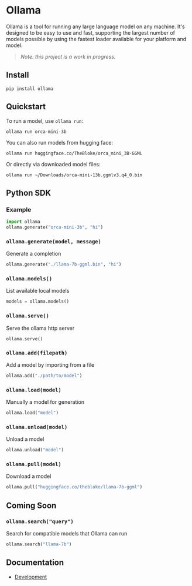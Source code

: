 # Ollama

Ollama is a tool for running any large language model on any machine. It's designed to be easy to use and fast, supporting the largest number of models possible by using the fastest loader available for your platform and model.

> _Note: this project is a work in progress._

## Install

```
pip install ollama
```

## Quickstart

To run a model, use `ollama run`:

```
ollama run orca-mini-3b
```

You can also run models from hugging face:

```
ollama run huggingface.co/TheBloke/orca_mini_3B-GGML
```

Or directly via downloaded model files:

```
ollama run ~/Downloads/orca-mini-13b.ggmlv3.q4_0.bin
```

## Python SDK

### Example

```python
import ollama
ollama.generate("orca-mini-3b", "hi")
```

### `ollama.generate(model, message)`

Generate a completion

```python
ollama.generate("./llama-7b-ggml.bin", "hi")
```

### `ollama.models()`

List available local models

```python
models = ollama.models()
```

### `ollama.serve()`

Serve the ollama http server

```
ollama.serve()
```

### `ollama.add(filepath)`

Add a model by importing from a file

```python
ollama.add("./path/to/model")
```

### `ollama.load(model)`

Manually a model for generation

```python
ollama.load("model")
```

### `ollama.unload(model)`

Unload a model

```python
ollama.unload("model")
```

### `ollama.pull(model)`

Download a model

```python
ollama.pull("huggingface.co/thebloke/llama-7b-ggml")
```

## Coming Soon

### `ollama.search("query")`

Search for compatible models that Ollama can run

```python
ollama.search("llama-7b")
```

## Documentation

- [Development](docs/development.md)
